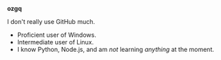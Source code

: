 **ozgq**

I don't really use GitHub much.
* Proficient user of Windows.
* Intermediate user of Linux.
* I know Python, Node.js, and am *not* learning *anything* at the moment.
